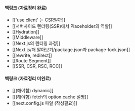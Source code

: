 
#### 백링크 (자료정리 완료)

- [['use client' 는 CSR일까]]
- [[서버사이드 렌더링(SSR)에서 Placeholder의 역할]]
- [[Hydration]]
- [[Middleware]]
- [[Next.js의 렌더링 과정]]
- [[Next.js/더 알아보기/package.json과 package-lock.json]]
- [[rewrite, redirect]]
- [[Route Segment]]
- [[SSR, CSR, RSC, RCC]]

#### 백링크 (자료정리 미완료)

- [[(해야함) dynamic]]
- [[(해야함) fetch의 option.cache 설명]]
- [[next.config.js 파일 (작성필요)]]
